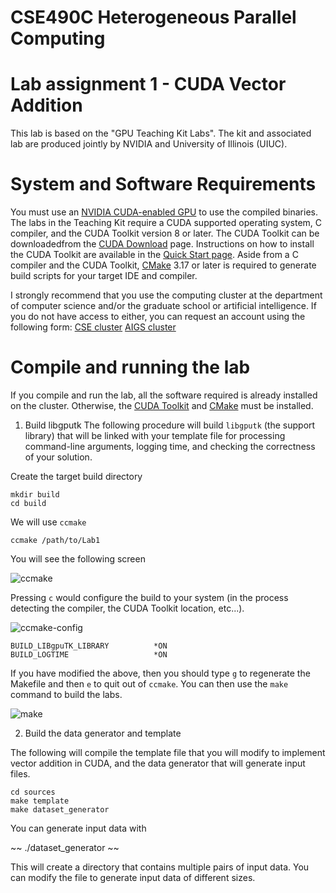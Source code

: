 # CSE490C Heterogeneous Parallel Computing

# Lab assignment 1 - CUDA Vector Addition

This lab is based on the "GPU Teaching Kit Labs". The kit and associated lab are produced jointly by NVIDIA and University of Illinois (UIUC). 

# System and Software Requirements

You must use an [NVIDIA CUDA-enabled GPU](https://developer.nvidia.com/cuda-gpus) to use the compiled binaries.
The labs in the Teaching Kit require a CUDA supported operating system,
C compiler, and the CUDA Toolkit version 8 or later. 
The CUDA Toolkit can be downloadedfrom the [CUDA Download](https://developer.nvidia.com/cuda-downloads) page.
Instructions on how to install the CUDA Toolkit are available in the
[Quick Start page](http://docs.nvidia.com/cuda/cuda-quick-start-guide/index.html).
Aside from a C compiler and the CUDA Toolkit, [CMake](https://cmake.org/) 3.17 or later is required
to generate build scripts for your target IDE and compiler.


I strongly recommend that you use the computing cluster at the department of computer science and/or the graduate school or artificial intelligence. 
If you do not have access to either, you can request an account using the following form: 
[CSE cluster](https://forms.gle/1sh2noQfKghFcYvU6)
[AIGS cluster](https://forms.gle/N1mJqPdujT5fcvi4A)


# Compile and running the lab
If you compile and run the lab, all the software required is already installed on the cluster. 
Otherwise, the [CUDA Toolkit](https://developer.nvidia.com/cuda-downloads) and [CMake](https://cmake.org/) must be installed.


1. Build libgputk 
The following procedure will build `libgputk` (the support library) that will be linked with your template file for processing command-line arguments, logging time, and checking the correctness of your solution. 


Create the target build directory

~~~
mkdir build
cd build
~~~

We will use `ccmake`

~~~
ccmake /path/to/Lab1 
~~~

You will see the following screen

![ccmake](https://s3.amazonaws.com/gpuedx/resources/screenshots/Screenshot+2015-10-23+11.58.27.png)

Pressing `c` would configure the build to your system (in the process detecting
  the compiler, the CUDA Toolkit location, etc...).

![ccmake-config](https://s3.amazonaws.com/gpuedx/resources/screenshots/Screenshot+2015-10-23+12.03.26.png)

~~~
BUILD_LIBgpuTK_LIBRARY          *ON
BUILD_LOGTIME                   *ON
~~~

If you have modified the above, then you should type `g` to regenerate the Makefile and then `e` to quit out of `ccmake`.
You can then use the `make` command to build the labs.

![make](https://s3.amazonaws.com/gpuedx/resources/screenshots/Screenshot+2015-10-23+12.11.15.png)


2. Build the data generator and template 

The following will compile the template file that you will modify to implement vector addition in CUDA, and the data generator that will generate input files. 

~~~
cd sources 
make template 
make dataset_generator 
~~~

You can generate input data with

~~
./dataset_generator
~~

This will create a directory that contains multiple pairs of input data. You can modify the file to generate input data of different sizes.


